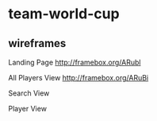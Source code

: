 # team-world-cup

## wireframes
Landing Page
http://framebox.org/ARubl

All Players View
http://framebox.org/ARuBi

Search View

Player View
